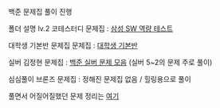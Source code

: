백준 문제집 풀이 진행

폴더 설명
lv.2 코테스터디
  문제집 : [삼성 SW 역량 테스트](https://www.acmicpc.net/workbook/view/1152)

대학생 기본반 문제집
  문제집 : [대학생 기본반](https://www.acmicpc.net/workbook/view/2047)

실버 김정현
  문제집 : [백준 실버 문제 모음](https://www.acmicpc.net/problemset?sort=no_asc&tier=6%2C7%2C8%2C9%2C10) (실버 5~2의 문제 주로 풀이)

심심풀이 브론즈
  문제집 : 정해진 문제집 없음 / 힐링용으로 풀이

풀면서 어질어질했던 문제 정리는 [여기](https://velog.io/@j_hyuny_6/series/cotestudy)
